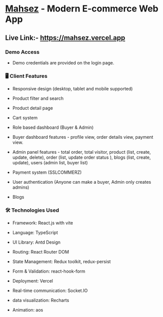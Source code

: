 <!-- # [Mahsez](https://mahsez.vercel.app) - Modern E-commerce Web App -->
# <a href="https://mahsez.vercel.app" target="_blank">Mahsez</a> - Modern E-commerce Web App

## Live Link:- https://mahsez.vercel.app

### Demo Access 

- Demo credentials are provided on the login page.

### 🖥️ Client Features

- Responsive design (desktop, tablet and mobile supported)

- Product filter and search

- Product detail page

- Cart system

- Role based dashboard (Buyer & Admin)

- Buyer dashboard features - profile view, order details view, payment view.

- Admin panel features - total order, total visitor, product (list, create, update, delete), order (list, update order status ), blogs (list, create, update), users (admin list, buyer list)

- Payment system (SSLCOMMERZ)
 
- User authentication (Anyone can make a buyer, Admin only creates admins)

- Blogs

### 🛠️ Technologies Used

- Framework: React.js with vite

- Language: TypeScript

- UI Library: Antd Design  

- Routing: React Router DOM

- State Management: Redux toolkit, redux-persist

- Form & Validation: react-hook-form

- Deployment: Vercel

- Real-time communication: Socket.IO 

- data visualization: Recharts 

- Animation: aos